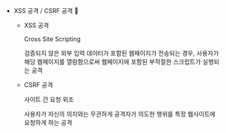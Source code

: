 - XSS 공격 / CSRF 공격 🍠
    
    - XSS 공격
        
        Cross Site Scripting
        
        검증되지 않은 외부 입력 데이터가 포함된 웹페이지가 전송되는 경우, 사용자가 해당 웹페이지를 열람함으로써 웹페이지에 포함된 부적절한 스크립트가 실행되는 공격
        
    - CSRF 공격
        
        사이트 간 요청 위조
        
         사용자가 자신의 의지와는 무관하게 공격자가 의도한 행위를 특정 웹사이트에 요청하게 하는 공격
